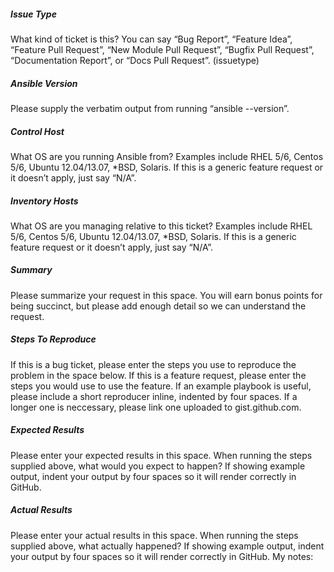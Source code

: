##### Issue Type

What kind of ticket is this?  You can say “Bug Report”, “Feature Idea”, “Feature Pull Request”, “New Module Pull Request”, “Bugfix Pull Request”, “Documentation Report”, or “Docs Pull Request”. (issuetype)

##### Ansible Version

Please supply the verbatim output from running “ansible --version”. 

##### Control Host

What OS are you running Ansible from?  Examples include RHEL 5/6, Centos 5/6, Ubuntu 12.04/13.07, *BSD, Solaris.  If this is a generic feature request or it doesn’t apply, just say “N/A”. 

##### Inventory Hosts

What OS are you managing relative to this ticket?  Examples include RHEL 5/6, Centos 5/6, Ubuntu 12.04/13.07, *BSD, Solaris. If this is a generic feature request or it doesn’t apply, just say “N/A”.

##### Summary

Please summarize your request in this space.  You will earn bonus points for being succinct, but please add enough detail so we can understand the request.


##### Steps To Reproduce

If this is a bug ticket, please enter the steps you use to reproduce the problem in the space below.  If this is a feature request, please enter the steps you would use to use the feature.  If an example playbook is useful, please include a short reproducer inline, indented by four spaces.  If a longer one is neccessary, please link one uploaded to gist.github.com. 

##### Expected Results

Please enter your expected results in this space.  When running the steps supplied above, what would you expect to happen?  If showing example output, indent your output by four spaces so it will render correctly in GitHub. 

##### Actual Results

Please enter your actual results in this space.  When running the steps supplied above, what actually happened?  If showing example output, indent your output by four spaces so it will render correctly in GitHub. My notes:




